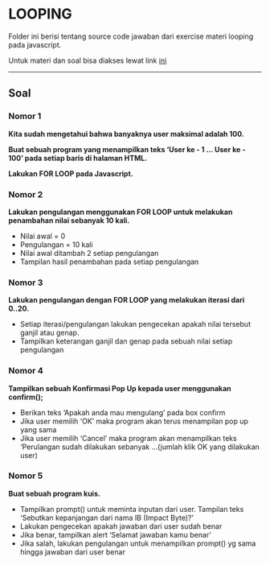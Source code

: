 # LOOPING

Folder ini berisi tentang source code jawaban dari exercise materi looping pada javascript.

Untuk materi dan soal bisa diakses lewat link [ini](https://docs.google.com/presentation/d/1iaApuYMfvcxP3yntd6OuUFo8Tekr48orX_CXYRdPuOU/edit#slide=id.ga701240b38_0_412)

---

## Soal

### Nomor 1

**Kita sudah mengetahui bahwa banyaknya user maksimal adalah 100.**

**Buat sebuah program yang menampilkan teks ‘User ke - 1 … User ke - 100’ pada setiap baris di halaman HTML.**

**Lakukan FOR LOOP pada Javascript.**

### Nomor 2

**Lakukan pengulangan menggunakan FOR LOOP untuk melakukan penambahan nilai sebanyak 10 kali.**

- Nilai awal = 0
- Pengulangan = 10 kali
- Nilai awal ditambah 2 setiap pengulangan
- Tampilan hasil penambahan pada setiap pengulangan

### Nomor 3

**Lakukan pengulangan dengan FOR LOOP yang melakukan iterasi dari 0..20.**

- Setiap iterasi/pengulangan lakukan pengecekan apakah nilai tersebut ganjil atau genap.
- Tampilkan keterangan ganjil dan genap pada sebuah nilai setiap pengulangan

### Nomor 4

**Tampilkan sebuah Konfirmasi Pop Up kepada user menggunakan confirm();**

- Berikan teks ‘Apakah anda mau mengulang’ pada box confirm
- Jika user memilih ‘OK’ maka program akan terus menampilan pop up yang sama
- Jika user memilih ‘Cancel’ maka program akan menampilkan teks ‘Perulangan sudah dilakukan sebanyak …(jumlah klik OK yang dilakukan user)

### Nomor 5

**Buat sebuah program kuis.**

- Tampilkan prompt() untuk meminta inputan dari user. Tampilan teks ‘Sebutkan kepanjangan dari nama IB (Impact Byte)?’
- Lakukan pengecekan apakah jawaban dari user sudah benar
- Jika benar, tampilkan alert ‘Selamat jawaban kamu benar’
- Jika salah, lakukan pengulangan untuk menampilkan prompt() yg sama hingga jawaban dari user benar
